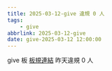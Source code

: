 ```yaml
---
title: 2025-03-12-give 違規 0 人
tags:
    - give
abbrlink: 2025-03-12-give
date: give-2025-03-12 12:00:00
---
```

give 板 [板規連結](https://www.ptt.cc/bbs/give/M.1612495900.A.C32.html)
昨天違規 0 人
